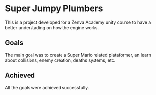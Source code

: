 # Super Jumpy Plumbers
This is a project developed for a Zenva Academy unity course to have a better understading on how the engine works.

<h2> Goals </h2>
<p>
  The main goal was to create a Super Mario related plataformer, an learn about collisions, enemy creation, deaths systems, etc.
</p>

<h2> Achieved </h2>
<p>
  All the goals were achieved successfully. 
</p>
